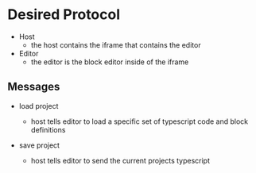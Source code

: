# Desired Protocol

- Host 
    - the host contains the iframe that contains the editor
- Editor
    - the editor is the block editor inside of the iframe



## Messages

- load project
    - host tells editor to load a specific set of typescript code and block definitions

- save project
    - host tells editor to send the current projects typescript
